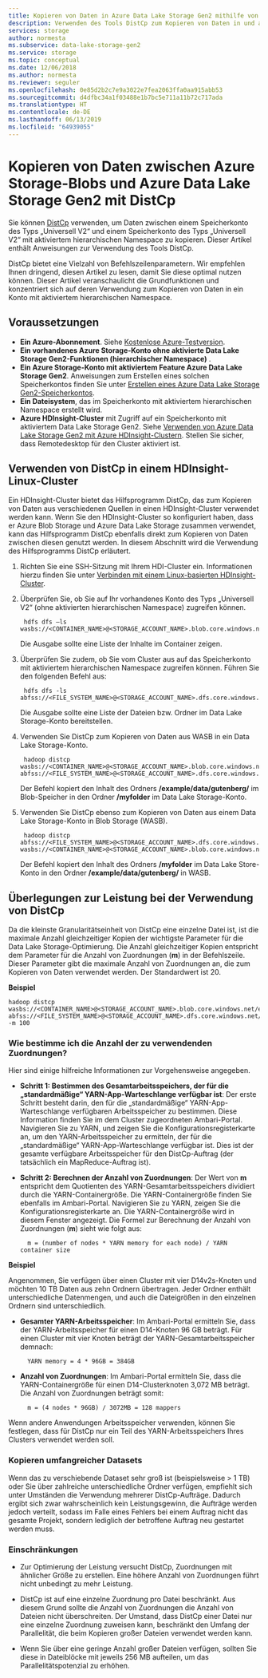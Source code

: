 ```yaml
---
title: Kopieren von Daten in Azure Data Lake Storage Gen2 mithilfe von DistCp | Microsoft-Dokumentation
description: Verwenden des Tools DistCp zum Kopieren von Daten in und aus Data Lake Storage Gen2
services: storage
author: normesta
ms.subservice: data-lake-storage-gen2
ms.service: storage
ms.topic: conceptual
ms.date: 12/06/2018
ms.author: normesta
ms.reviewer: seguler
ms.openlocfilehash: 0e85d2b2c7e9a3022e7fea2063ffa0aa915abb53
ms.sourcegitcommit: d4dfbc34a1f03488e1b7bc5e711a11b72c717ada
ms.translationtype: HT
ms.contentlocale: de-DE
ms.lasthandoff: 06/13/2019
ms.locfileid: "64939055"
---
```

# <a name="use-distcp-to-copy-data-between-azure-storage-blobs-and-azure-data-lake-storage-gen2"></a>Kopieren von Daten zwischen Azure Storage-Blobs und Azure Data Lake Storage Gen2 mit DistCp

Sie können [DistCp](https://hadoop.apache.org/docs/stable/hadoop-distcp/DistCp.html) verwenden, um Daten zwischen einem Speicherkonto des Typs „Universell V2“ und einem Speicherkonto des Typs „Universell V2“ mit aktiviertem hierarchischen Namespace zu kopieren. Dieser Artikel enthält Anweisungen zur Verwendung des Tools DistCp.

DistCp bietet eine Vielzahl von Befehlszeilenparametern. Wir empfehlen Ihnen dringend, diesen Artikel zu lesen, damit Sie diese optimal nutzen können. Dieser Artikel veranschaulicht die Grundfunktionen und konzentriert sich auf deren Verwendung zum Kopieren von Daten in ein Konto mit aktiviertem hierarchischen Namespace.

## <a name="prerequisites"></a>Voraussetzungen

* **Ein Azure-Abonnement**. Siehe [Kostenlose Azure-Testversion](https://azure.microsoft.com/pricing/free-trial/).
* **Ein vorhandenes Azure Storage-Konto ohne aktivierte Data Lake Storage Gen2-Funktionen (hierarchischer Namespace)** .
* **Ein Azure Storage-Konto mit aktiviertem Feature Azure Data Lake Storage Gen2**. Anweisungen zum Erstellen eines solchen Speicherkontos finden Sie unter [Erstellen eines Azure Data Lake Storage Gen2-Speicherkontos](data-lake-storage-quickstart-create-account.md).
* **Ein Dateisystem**, das im Speicherkonto mit aktiviertem hierarchischen Namespace erstellt wird.
* **Azure HDInsight-Cluster** mit Zugriff auf ein Speicherkonto mit aktiviertem Data Lake Storage Gen2. Siehe [Verwenden von Azure Data Lake Storage Gen2 mit Azure HDInsight-Clustern](https://docs.microsoft.com/azure/hdinsight/hdinsight-hadoop-use-data-lake-storage-gen2?toc=%2fazure%2fstorage%2fblobs%2ftoc.json). Stellen Sie sicher, dass Remotedesktop für den Cluster aktiviert ist.

## <a name="use-distcp-from-an-hdinsight-linux-cluster"></a>Verwenden von DistCp in einem HDInsight-Linux-Cluster

Ein HDInsight-Cluster bietet das Hilfsprogramm DistCp, das zum Kopieren von Daten aus verschiedenen Quellen in einen HDInsight-Cluster verwendet werden kann. Wenn Sie den HDInsight-Cluster so konfiguriert haben, dass er Azure Blob Storage und Azure Data Lake Storage zusammen verwendet, kann das Hilfsprogramm DistCp ebenfalls direkt zum Kopieren von Daten zwischen diesen genutzt werden. In diesem Abschnitt wird die Verwendung des Hilfsprogramms DistCp erläutert.

1. Richten Sie eine SSH-Sitzung mit Ihrem HDI-Cluster ein. Informationen hierzu finden Sie unter [Verbinden mit einem Linux-basierten HDInsight-Cluster](../../hdinsight/hdinsight-hadoop-linux-use-ssh-unix.md).

2. Überprüfen Sie, ob Sie auf Ihr vorhandenes Konto des Typs „Universell V2“ (ohne aktivierten hierarchischen Namespace) zugreifen können.

        hdfs dfs –ls wasbs://<CONTAINER_NAME>@<STORAGE_ACCOUNT_NAME>.blob.core.windows.net/

    Die Ausgabe sollte eine Liste der Inhalte im Container zeigen.

3. Überprüfen Sie zudem, ob Sie vom Cluster aus auf das Speicherkonto mit aktiviertem hierarchischen Namespace zugreifen können. Führen Sie den folgenden Befehl aus:

        hdfs dfs -ls abfss://<FILE_SYSTEM_NAME>@<STORAGE_ACCOUNT_NAME>.dfs.core.windows.net/

    Die Ausgabe sollte eine Liste der Dateien bzw. Ordner im Data Lake Storage-Konto bereitstellen.

4. Verwenden Sie DistCp zum Kopieren von Daten aus WASB in ein Data Lake Storage-Konto.

        hadoop distcp wasbs://<CONTAINER_NAME>@<STORAGE_ACCOUNT_NAME>.blob.core.windows.net/example/data/gutenberg abfss://<FILE_SYSTEM_NAME>@<STORAGE_ACCOUNT_NAME>.dfs.core.windows.net/myfolder

    Der Befehl kopiert den Inhalt des Ordners **/example/data/gutenberg/** im Blob-Speicher in den Ordner **/myfolder** im Data Lake Storage-Konto.

5. Verwenden Sie DistCp ebenso zum Kopieren von Daten aus einem Data Lake Storage-Konto in Blob Storage (WASB).

        hadoop distcp abfss://<FILE_SYSTEM_NAME>@<STORAGE_ACCOUNT_NAME>.dfs.core.windows.net/myfolder wasbs://<CONTAINER_NAME>@<STORAGE_ACCOUNT_NAME>.blob.core.windows.net/example/data/gutenberg

    Der Befehl kopiert den Inhalt des Ordners **/myfolder** im Data Lake Store-Konto in den Ordner **/example/data/gutenberg/** in WASB.

## <a name="performance-considerations-while-using-distcp"></a>Überlegungen zur Leistung bei der Verwendung von DistCp

Da die kleinste Granularitätseinheit von DistCp eine einzelne Datei ist, ist die maximale Anzahl gleichzeitiger Kopien der wichtigste Parameter für die Data Lake Storage-Optimierung. Die Anzahl gleichzeitiger Kopien entspricht dem Parameter für die Anzahl von Zuordnungen (**m**) in der Befehlszeile. Dieser Parameter gibt die maximale Anzahl von Zuordnungen an, die zum Kopieren von Daten verwendet werden. Der Standardwert ist 20.

**Beispiel**

    hadoop distcp wasbs://<CONTAINER_NAME>@<STORAGE_ACCOUNT_NAME>.blob.core.windows.net/example/data/gutenberg abfss://<FILE_SYSTEM_NAME>@<STORAGE_ACCOUNT_NAME>.dfs.core.windows.net/myfolder -m 100

### <a name="how-do-i-determine-the-number-of-mappers-to-use"></a>Wie bestimme ich die Anzahl der zu verwendenden Zuordnungen?

Hier sind einige hilfreiche Informationen zur Vorgehensweise angegeben.

* **Schritt 1: Bestimmen des Gesamtarbeitsspeichers, der für die „standardmäßige“ YARN-App-Warteschlange verfügbar ist**: Der erste Schritt besteht darin, den für die „standardmäßige“ YARN-App-Warteschlange verfügbaren Arbeitsspeicher zu bestimmen. Diese Information finden Sie im dem Cluster zugeordneten Ambari-Portal. Navigieren Sie zu YARN, und zeigen Sie die Konfigurationsregisterkarte an, um den YARN-Arbeitsspeicher zu ermitteln, der für die „standardmäßige“ YARN-App-Warteschlange verfügbar ist. Dies ist der gesamte verfügbare Arbeitsspeicher für den DistCp-Auftrag (der tatsächlich ein MapReduce-Auftrag ist).

* **Schritt 2: Berechnen der Anzahl von Zuordnungen**: Der Wert von **m** entspricht dem Quotienten des YARN-Gesamtarbeitsspeichers dividiert durch die YARN-Containergröße. Die YARN-Containergröße finden Sie ebenfalls im Ambari-Portal. Navigieren Sie zu YARN, zeigen Sie die Konfigurationsregisterkarte an. Die YARN-Containergröße wird in diesem Fenster angezeigt. Die Formel zur Berechnung der Anzahl von Zuordnungen (**m**) sieht wie folgt aus:

        m = (number of nodes * YARN memory for each node) / YARN container size

**Beispiel**

Angenommen, Sie verfügen über einen Cluster mit vier D14v2s-Knoten und möchten 10 TB Daten aus zehn Ordnern übertragen. Jeder Ordner enthält unterschiedliche Datenmengen, und auch die Dateigrößen in den einzelnen Ordnern sind unterschiedlich.

* **Gesamter YARN-Arbeitsspeicher**: Im Ambari-Portal ermitteln Sie, dass der YARN-Arbeitsspeicher für einen D14-Knoten 96 GB beträgt. Für einen Cluster mit vier Knoten beträgt der YARN-Gesamtarbeitsspeicher demnach: 

        YARN memory = 4 * 96GB = 384GB

* **Anzahl von Zuordnungen**: Im Ambari-Portal ermitteln Sie, dass die YARN-Containergröße für einen D14-Clusterknoten 3,072 MB beträgt. Die Anzahl von Zuordnungen beträgt somit:

        m = (4 nodes * 96GB) / 3072MB = 128 mappers

Wenn andere Anwendungen Arbeitsspeicher verwenden, können Sie festlegen, dass für DistCp nur ein Teil des YARN-Arbeitsspeichers Ihres Clusters verwendet werden soll.

### <a name="copying-large-datasets"></a>Kopieren umfangreicher Datasets

Wenn das zu verschiebende Dataset sehr groß ist (beispielsweise > 1 TB) oder Sie über zahlreiche unterschiedliche Ordner verfügen, empfiehlt sich unter Umständen die Verwendung mehrerer DistCp-Aufträge. Dadurch ergibt sich zwar wahrscheinlich kein Leistungsgewinn, die Aufträge werden jedoch verteilt, sodass im Falle eines Fehlers bei einem Auftrag nicht das gesamte Projekt, sondern lediglich der betroffene Auftrag neu gestartet werden muss.

### <a name="limitations"></a>Einschränkungen

* Zur Optimierung der Leistung versucht DistCp, Zuordnungen mit ähnlicher Größe zu erstellen. Eine höhere Anzahl von Zuordnungen führt nicht unbedingt zu mehr Leistung.

* DistCp ist auf eine einzelne Zuordnung pro Datei beschränkt. Aus diesem Grund sollte die Anzahl von Zuordnungen die Anzahl von Dateien nicht überschreiten. Der Umstand, dass DistCp einer Datei nur eine einzelne Zuordnung zuweisen kann, beschränkt den Umfang der Parallelität, die beim Kopieren großer Dateien verwendet werden kann.

* Wenn Sie über eine geringe Anzahl großer Dateien verfügen, sollten Sie diese in Dateiblöcke mit jeweils 256 MB aufteilen, um das Parallelitätspotenzial zu erhöhen.
